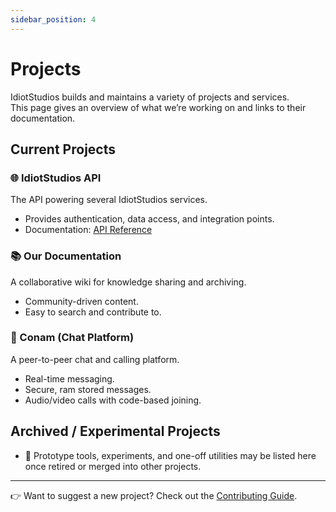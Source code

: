 ```yaml
---
sidebar_position: 4
---
```


# Projects

IdiotStudios builds and maintains a variety of projects and services.  
This page gives an overview of what we’re working on and links to their documentation.  

## Current Projects

### 🌐 IdiotStudios API

The API powering several IdiotStudios services.

- Provides authentication, data access, and integration points.
- Documentation: [API Reference](/api/intro)

### 📚 Our Documentation

A collaborative wiki for knowledge sharing and archiving.

- Community-driven content.
- Easy to search and contribute to.

### 💬 Conam (Chat Platform)

A peer-to-peer chat and calling platform.

- Real-time messaging.
- Secure, ram stored messages.
- Audio/video calls with code-based joining.

## Archived / Experimental Projects

- 🧪 Prototype tools, experiments, and one-off utilities may be listed here once retired or merged into other projects.

---

👉 Want to suggest a new project? Check out the [Contributing Guide](/contributing).
